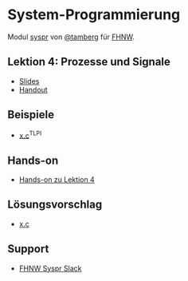 # System-Programmierung
Modul [syspr]( https://www.fhnw.ch/de/studium/module/6008081) von [@tamberg](https://twitter.com/tamberg) für [FHNW](https://www.fhnw.ch/).

## Lektion 4: Prozesse und Signale
- [Slides](http://www.tamberg.org/fhnw/2018/Syspr04ProzesseUndSignale.pdf)
- [Handout](http://www.tamberg.org/fhnw/2018/Syspr04ProzesseUndSignaleHandout.pdf)

## Beispiele
- [x.c](http://man7.org/tlpi/code/online/dist/x.c.html)<sup>TLPI</sup>

## Hands-on
- [Hands-on zu Lektion 4](../../../../fhnw-syspr-work-04/blob/master/README.md)

## Lösungsvorschlag
- [x.c](x.c)

## Support
- [FHNW Syspr Slack](https://fhnw-syspr.slack.com/)

